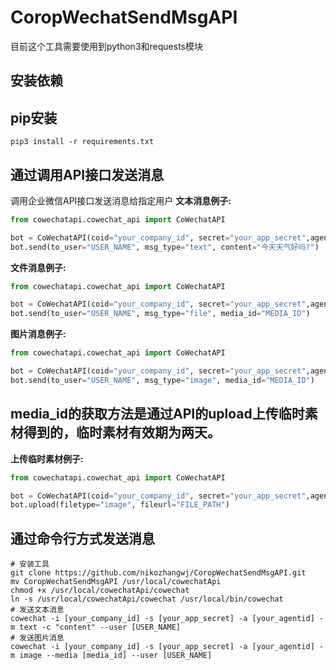 # CoropWechatSendMsgAPI
目前这个工具需要使用到python3和requests模块

## 安装依赖
## pip安装 ##
```shell script
pip3 install -r requirements.txt
```

## 通过调用API接口发送消息
调用企业微信API接口发送消息给指定用户
**文本消息例子:**

```python
from cowechatapi.cowechat_api import CoWechatAPI

bot = CoWechatAPI(coid="your_company_id", secret="your_app_secret",agentid=1000001)
bot.send(to_user="USER_NAME", msg_type="text", content="今天天气好吗?")
```

**文件消息例子:**

```python
from cowechatapi.cowechat_api import CoWechatAPI

bot = CoWechatAPI(coid="your_company_id", secret="your_app_secret",agentid=1000001)
bot.send(to_user="USER_NAME", msg_type="file", media_id="MEDIA_ID")
```

**图片消息例子:**
```python
from cowechatapi.cowechat_api import CoWechatAPI

bot = CoWechatAPI(coid="your_company_id", secret="your_app_secret",agentid=1000001)
bot.send(to_user="USER_NAME", msg_type="image", media_id="MEDIA_ID")
```

## media_id的获取方法是通过API的upload上传临时素材得到的，临时素材有效期为两天。 ##

**上传临时素材例子:**
```python
from cowechatapi.cowechat_api import CoWechatAPI

bot = CoWechatAPI(coid="your_company_id", secret="your_app_secret",agentid=1000001)
bot.upload(filetype="image", fileurl="FILE_PATH")
```

## 通过命令行方式发送消息

```shell script
# 安装工具
git clone https://github.com/nikozhangwj/CoropWechatSendMsgAPI.git
mv CoropWechatSendMsgAPI /usr/local/cowechatApi
chmod +x /usr/local/cowechatApi/cowechat
ln -s /usr/local/cowechatApi/cowechat /usr/local/bin/cowechat
# 发送文本消息
cowechat -i [your_company_id] -s [your_app_secret] -a [your_agentid] -m text -c "content" --user [USER_NAME]
# 发送图片消息
cowechat -i [your_company_id] -s [your_app_secret] -a [your_agentid] -m image --media [media_id] --user [USER_NAME]
```
